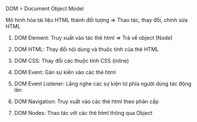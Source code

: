 DOM = Document Object Model

Mô hình hóa tài liệu HTML thành đối tượng => Thao tác, thay đổi, chỉnh sửa HTML

1. DOM Element: Truy xuất vào tác thẻ html => Trả về object (Node)

2. DOM HTML: Thay đổi nội dung và thuộc tính của thẻ HTML

3. DOM CSS: Thay đổi các thuộc tính CSS (inline)

4. DOM Event: Gán sự kiến vào các thẻ html

5. DOM Event Listener: Lắng nghe các sự kiện từ phía người dùng tác động lên

6. DOM Navigation: Truy xuất vào các thẻ html theo phân cấp

7. DOM Nodes: Thao tác với các thẻ html thông qua Object
